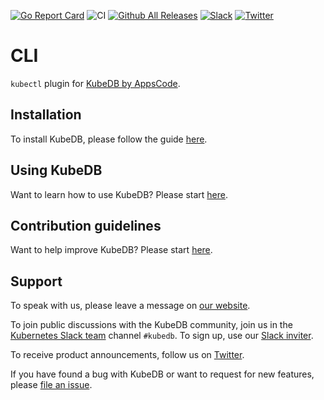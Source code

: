 [![Go Report Card](https://goreportcard.com/badge/kubedb.dev/cli)](https://goreportcard.com/report/kubedb.dev/cli)
![CI](https://github.com/kubedb/cli/workflows/CI/badge.svg)
[![Github All Releases](https://img.shields.io/github/downloads/kubedb/cli/total.svg)](https://github.com/kubedb/cli/releases)
[![Slack](http://slack.kubernetes.io/badge.svg)](http://slack.kubernetes.io/#kubedb)
[![Twitter](https://img.shields.io/twitter/follow/kubedb.svg?style=social&logo=twitter&label=Follow)](https://twitter.com/intent/follow?screen_name=KubeDB)

# CLI
`kubectl` plugin for [KubeDB by AppsCode](https://kubedb.com).

## Installation

To install KubeDB, please follow the guide [here](https://kubedb.com/docs/latest/setup/).

## Using KubeDB

Want to learn how to use KubeDB? Please start [here](https://kubedb.com/docs/latest/guides/).

## Contribution guidelines

Want to help improve KubeDB? Please start [here](https://kubedb.com/docs/latest/welcome/contributing/).

## Support

To speak with us, please leave a message on [our website](https://appscode.com/contact/).

To join public discussions with the KubeDB community, join us in the [Kubernetes Slack team](https://kubernetes.slack.com/messages/C8149MREV/) channel `#kubedb`. To sign up, use our [Slack inviter](http://slack.kubernetes.io/).

To receive product announcements, follow us on [Twitter](https://twitter.com/KubeDB).

If you have found a bug with KubeDB or want to request for new features, please [file an issue](https://github.com/kubedb/project/issues/new).
